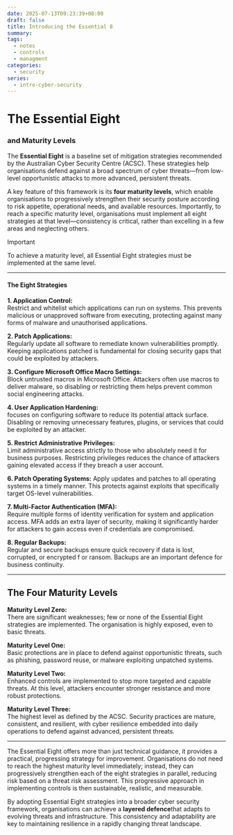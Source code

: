 ```yaml
---
date: 2025-07-13T09:23:39+08:00
draft: false
title: Introducing the Essential 8
summary:
tags:
  - notes
  - controls
  - managment
categories:
  - security
series:
  - intro-cyber-security
---
```


# The Essential Eight 
### and Maturity Levels

The **Essential Eight** is a baseline set of mitigation strategies recommended by the Australian Cyber Security Centre (ACSC). These strategies help organisations defend against a broad spectrum of cyber threats—from low-level opportunistic attacks to more advanced, persistent threats.

A key feature of this framework is its **four maturity levels**, which enable organisations to progressively strengthen their security posture according to risk appetite, operational needs, and available resources. Importantly, to reach a specific maturity level, organisations must implement all eight strategies at that level—consistency is critical, rather than excelling in a few areas and neglecting others.

> [!important] 
> To achieve a maturity level, all Essential Eight strategies must be implemented at the same level.

---

#### The Eight Strategies

**1\. Application Control:**  
Restrict and whitelist which applications can run on systems. This prevents malicious or unapproved software from executing, protecting against many forms of malware and unauthorised applications.
    
**2\. Patch Applications:**  
Regularly update all software to remediate known vulnerabilities promptly. Keeping applications patched is fundamental for closing security gaps that could be exploited by attackers.
    
**3\. Configure Microsoft Office Macro Settings:**  
Block untrusted macros in Microsoft Office. Attackers often use macros to deliver malware, so disabling or restricting them helps prevent common social engineering attacks.
    
**4\. User Application Hardening:**  
focuses on configuring software to reduce its potential attack surface. Disabling or removing unnecessary features, plugins, or services that could be exploited by an attacker.
    
**5\. Restrict Administrative Privileges:**  
Limit administrative access strictly to those who absolutely need it for business purposes. Restricting privileges reduces the chance of attackers gaining elevated access if they breach a user account.
    
**6\. Patch Operating Systems:** 
Apply updates and patches to all operating systems in a timely manner. This protects against exploits that specifically target OS-level vulnerabilities.
    
**7\. Multi-Factor Authentication (MFA):**  
   Require multiple forms of identity verification for system and application access. MFA adds an extra layer of security, making it significantly harder for attackers to gain access even if credentials are compromised.
    
**8\. Regular Backups:**  
Regular and secure backups ensure quick recovery if data is lost, corrupted, or encrypted f or ransom.  Backups are an important defence for business continuity.

---

## The Four Maturity Levels

**Maturity Level Zero:**  
There are significant weaknesses; few or none of the Essential Eight strategies are implemented. The organisation is highly exposed, even to basic threats.

**Maturity Level One:**  
Basic protections are in place to defend against opportunistic threats, such as phishing, password reuse, or malware exploiting unpatched systems.

**Maturity Level Two:**  
Enhanced controls are implemented to stop more targeted and capable threats. At this level, attackers encounter stronger resistance and more robust protections.

**Maturity Level Three:**  
The highest level as defined by the ACSC. Security practices are mature, consistent, and resilient, with cyber resilience embedded into daily operations to defend against advanced, persistent threats.

---

The Essential Eight offers more than just technical guidance, it provides a practical, progressing strategy for improvement.  Organisations do not need to reach the highest maturity level immediately; instead, they can progressively strengthen each of the eight strategies in parallel, reducing risk based on a threat risk assessment. This progressive approach in implementing controls is then sustainable, realistic, and measurable.

By adopting Essential Eight strategies into a broader cyber security framework, organisations can achieve a **layered defence**that adapts to evolving threats and infrastructure. This consistency and adaptability are key to maintaining resilience in a rapidly changing threat landscape.